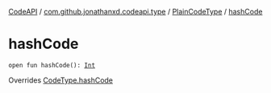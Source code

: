 [CodeAPI](../../index.md) / [com.github.jonathanxd.codeapi.type](../index.md) / [PlainCodeType](index.md) / [hashCode](.)

# hashCode

`open fun hashCode(): `[`Int`](https://kotlinlang.org/api/latest/jvm/stdlib/kotlin/-int/index.html)

Overrides [CodeType.hashCode](../-code-type/hash-code.md)

